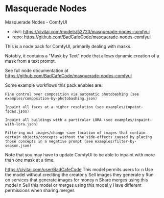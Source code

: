 Masquerade Nodes
========================
Masquerade Nodes - ComfyUI
* civit: https://civitai.com/models/52723/masquerade-nodes-comfyui
* repo: https://github.com/BadCafeCode/masquerade-nodes-comfyui

This is a node pack for ComfyUI, primarily dealing with masks.

Notably, it contains a "Mask by Text" node that allows dynamic creation of a mask from a text prompt.

See full node documentation at https://github.com/BadCafeCode/masquerade-nodes-comfyui

Some example workflows this pack enables are:

    Fine control over composition via automatic photobashing (see examples/composition-by-photobashing.json)

    Inpaint all faces at a higher resolution (see examples/inpaint-faces.json)

    Inpaint all buildings with a particular LORA (see examples/inpaint-with-lora.json)

    Filtering out images/change save location of images that contain certain objects/concepts without the side-effects caused by placing those concepts in a negative prompt (see examples/filter-by-season.json)

Note that you may have to update ComfyUI to be able to inpaint with more than one mask at a time.

https://civitai.com/user/BadCafeCode
This model permits users to:
n Use the model without crediting the creator
y Sell images they generate
y Run on services that generate images for money
n Share merges using this model
n Sell this model or merges using this model
y Have different permissions when sharing merges